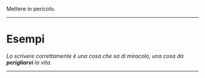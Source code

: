 Mettere in pericolo.

----------------------------------------------------------------

# Esempi
_Lo scrivere correttamente è una cosa che sa di miracolo, una cosa da **perigliarvi** la vita._

----------------------------------------------------------------